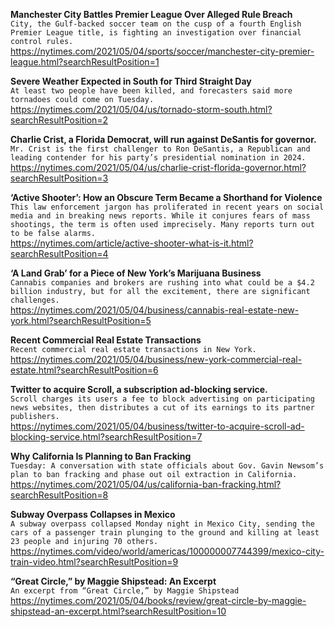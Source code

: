 **Manchester City Battles Premier League Over Alleged Rule Breach**\
`City, the Gulf-backed soccer team on the cusp of a fourth English Premier League title, is fighting an investigation over financial control rules.`\
https://nytimes.com/2021/05/04/sports/soccer/manchester-city-premier-league.html?searchResultPosition=1

**Severe Weather Expected in South for Third Straight Day**\
`At least two people have been killed, and forecasters said more tornadoes could come on Tuesday.`\
https://nytimes.com/2021/05/04/us/tornado-storm-south.html?searchResultPosition=2

**Charlie Crist, a Florida Democrat, will run against DeSantis for governor.**\
`Mr. Crist is the first challenger to Ron DeSantis, a Republican and leading contender for his party’s presidential nomination in 2024.`\
https://nytimes.com/2021/05/04/us/charlie-crist-florida-governor.html?searchResultPosition=3

**‘Active Shooter’: How an Obscure Term Became a Shorthand for Violence**\
`This law enforcement jargon has proliferated in recent years on social media and in breaking news reports. While it conjures fears of mass shootings, the term is often used imprecisely. Many reports turn out to be false alarms.`\
https://nytimes.com/article/active-shooter-what-is-it.html?searchResultPosition=4

**‘A Land Grab’ for a Piece of New York’s Marijuana Business**\
`Cannabis companies and brokers are rushing into what could be a $4.2 billion industry, but for all the excitement, there are significant challenges.`\
https://nytimes.com/2021/05/04/business/cannabis-real-estate-new-york.html?searchResultPosition=5

**Recent Commercial Real Estate Transactions**\
`Recent commercial real estate transactions in New York.`\
https://nytimes.com/2021/05/04/business/new-york-commercial-real-estate.html?searchResultPosition=6

**Twitter to acquire Scroll, a subscription ad-blocking service.**\
`Scroll charges its users a fee to block advertising on participating news websites, then distributes a cut of its earnings to its partner publishers.`\
https://nytimes.com/2021/05/04/business/twitter-to-acquire-scroll-ad-blocking-service.html?searchResultPosition=7

**Why California Is Planning to Ban Fracking**\
`Tuesday: A conversation with state officials about Gov. Gavin Newsom’s plan to ban fracking and phase out oil extraction in California.`\
https://nytimes.com/2021/05/04/us/california-ban-fracking.html?searchResultPosition=8

**Subway Overpass Collapses in Mexico**\
`A subway overpass collapsed Monday night in Mexico City, sending the cars of a passenger train plunging to the ground and killing at least 23 people and injuring 70 others.`\
https://nytimes.com/video/world/americas/100000007744399/mexico-city-train-video.html?searchResultPosition=9

**“Great Circle,” by Maggie Shipstead: An Excerpt**\
`An excerpt from “Great Circle,” by Maggie Shipstead`\
https://nytimes.com/2021/05/04/books/review/great-circle-by-maggie-shipstead-an-excerpt.html?searchResultPosition=10

